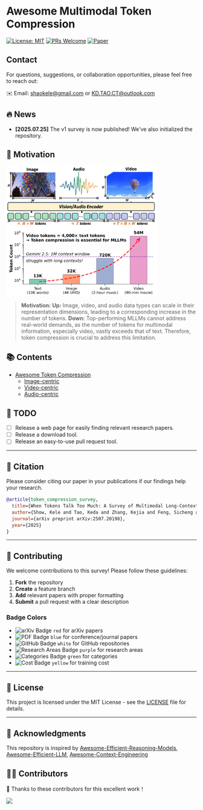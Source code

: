# Awesome Multimodal Token Compression

[![License: MIT](https://img.shields.io/badge/License-MIT-yellow.svg)](https://opensource.org/licenses/MIT)
[![PRs Welcome](https://img.shields.io/badge/PRs-welcome-brightgreen.svg?style=flat-square)](http://makeapullrequest.com)
[![Paper](https://img.shields.io/badge/Paper-Published-green.svg)](https://arxiv.org/abs/2507.20198)

##  Contact

For questions, suggestions, or collaboration opportunities, please feel free to reach out:

✉️ Email:  [shaokele@gmail.com](mailto:shaokele@gmail.com) or [KD.TAO.CT@outlook.com](mailto:KD.TAO.CT@outlook.com)

## 🔥 News

- **[2025.07.25]** The v1 survey is now published! We've also initialized the repository.

## 🎯 Motivation
<div align="left">
  <img src="images/motivation.png" alt="Awesome Token Compression" width="400"/>
</div>

> **Motivation:** **Up:** Image, video, and audio data types can scale in their representation dimensions, leading to a corresponding increase in the number of tokens. **Down:** Top-performing MLLMs cannot address real-world demands, as the number of tokens for multimodal information, especially video, vastly exceeds that of text. Therefore, token compression is crucial to address this limitation.

## 📚 Contents

- [Awesome Token Compression](#awesome-multimodal-token-compression)
    - [Image-centric](https://github.com/cokeshao/Awesome-Multimodal-Token-Compression/tree/main/image.md)
    - [Video-centric](https://github.com/cokeshao/Awesome-Multimodal-Token-Compression/tree/main/video.md)
    - [Audio-centric](https://github.com/cokeshao/Awesome-Multimodal-Token-Compression/tree/main/audio.md)


## 🚧 TODO

- [ ] Release a web page for easily finding relevant research papers.
- [ ] Release a download tool.
- [ ] Release an easy-to-use pull request tool.

---

## 📌 Citation

Please consider citing our paper in your publications if our findings help your research.

```bibtex
@article{token_compression_survey,
  title={When Tokens Talk Too Much: A Survey of Multimodal Long-Context Token Compression across Images, Videos, and Audios},
  author={Show, Kele and Tao, Keda and Zhang, Kejia and Feng, Sicheng and Cai, Mu and Shang, Yuzhang and You, Haoxuan and Qin, Can and Sui, Yang and Wang, Huan},
  journal={arXiv preprint arXiv:2507.20198},
  year={2025}
}
```

---

## 🤝 Contributing

We welcome contributions to this survey! Please follow these guidelines:

1. **Fork** the repository
2. **Create** a feature branch
3. **Add** relevant papers with proper formatting
4. **Submit** a pull request with a clear description

### Badge Colors
- ![arXiv Badge](https://img.shields.io/badge/arXiv-red) `red` for arXiv papers
- ![PDF Badge](https://img.shields.io/badge/PDF-blue) `blue` for conference/journal papers
- ![GitHub Badge](https://img.shields.io/badge/GitHub-white) `white` for GitHub repositories
- ![Research Areas Badge](https://img.shields.io/badge/Areas-purple) `purple` for research areas
- ![Categories Badge](https://img.shields.io/badge/Categories-green) `green` for categories
- ![Cost Badge](https://img.shields.io/badge/Cost-yellow) `yellow` for training cost

---

## 📄 License

This project is licensed under the MIT License - see the [LICENSE](LICENSE) file for details.

---

## 🙏 Acknowledgments

This repository is inspired by [Awesome-Efficient-Reasoning-Models](https://github.com/fscdc/Awesome-Efficient-Reasoning-Models), [Awesome-Efficient-LLM](https://github.com/horseee/Awesome-Efficient-LLM/), [Awesome-Context-Engineering](https://github.com/Meirtz/Awesome-Context-Engineering)

## 🧑‍💻 Contributors

👏 Thanks to these contributors for this excellent work！

<a href="https://github.com/cokeshao/Awesome-Multimodal-Token-Compression/graphs/contributors">
  <img src="https://contrib.rocks/image?repo=cokeshao/Awesome-Multimodal-Token-Compression" />
</a>
